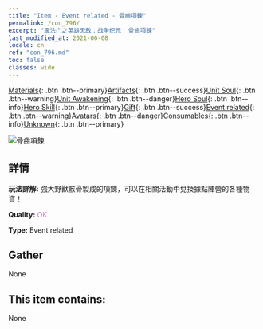```yaml
---
title: "Item - Event related - 骨齒項鍊"
permalink: /con_796/
excerpt: "魔法门之英雄无敌：战争纪元  骨齒項鍊"
last_modified_at: 2021-06-08
locale: cn
ref: "con_796.md"
toc: false
classes: wide
---
```

 [Materials](/ItemsCN/){: .btn .btn--primary}[Artifacts](/ItemsCN/Artifacts/){: .btn .btn--success}[Unit Soul](/ItemsCN/UnitSoul/){: .btn .btn--warning}[Unit Awakening](/ItemsCN/UnitAwakening/){: .btn .btn--danger}[Hero Soul](/ItemsCN/HeroSoul/){: .btn .btn--info}[Hero Skill](/ItemsCN/HeroSkill/){: .btn .btn--primary}[Gift](/ItemsCN/Gift/){: .btn .btn--success}[Event related](/ItemsCN/Events/){: .btn .btn--warning}[Avatars](/ItemsCN/Avatars/){: .btn .btn--danger}[Consumables](/ItemsCN/Consumables/){: .btn .btn--info}[Unknown](/ItemsCN/Unknown/){: .btn .btn--primary}

 ![骨齒項鍊](/images/t/i_3054.png)

## 詳情
 **玩法詳解:** 強大野獸骸骨製成的項鍊，可以在相關活動中兌換據點陣營的各種物資！

 **Quality:** <span style="color: #DA70D6">OK</span>

 **Type:** Event related

## Gather

  None

## This item contains:

  None

